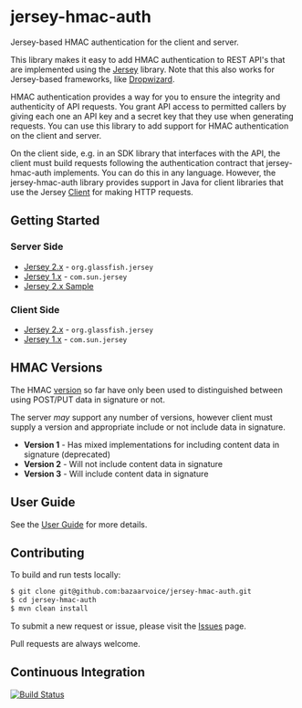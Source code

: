 # jersey-hmac-auth

Jersey-based HMAC authentication for the client and server.

This library makes it easy to add HMAC authentication to REST API's that are implemented using the 
[Jersey](https://jersey.java.net) library. Note that this also works for Jersey-based frameworks, like
[Dropwizard](http://dropwizard.io/). 

HMAC authentication provides a way for you to ensure the integrity and authenticity of API requests. You grant 
API access to permitted callers by giving each one an API key and a secret key that they use when generating requests.
You can use this library to add support for HMAC authentication on the client and server.

On the client side, e.g. in an SDK library that interfaces with the API, the client must build requests following the
authentication contract that jersey-hmac-auth implements. You can do this in any language. However, the jersey-hmac-auth
library provides support in Java for client libraries that use the Jersey 
[Client](https://jersey.java.net/nonav/apidocs/1.17/jersey/com/sun/jersey/api/client/Client.html) for making HTTP requests.

## Getting Started

### Server Side

* [Jersey 2.x](server2) - `org.glassfish.jersey`
* [Jersey 1.x](server) - `com.sun.jersey`
* [Jersey 2.x Sample](sample-jersey2)

### Client Side

* [Jersey 2.x](client2) - `org.glassfish.jersey`
* [Jersey 1.x](client) - `com.sun.jersey`

## HMAC Versions

The HMAC [version](https://github.com/bazaarvoice/jersey-hmac-auth/blob/master/common/src/main/java/com/bazaarvoice/auth/hmac/common/Version.java) so far have only been used to distinguished between using POST/PUT data in signature or not.

The server _may_ support any number of versions, however client must supply a version and appropriate include or not include data in signature. 

* **Version 1** - Has mixed implementations for including content data in signature (deprecated)
* **Version 2** - Will not include content data in signature
* **Version 3** - Will include content data in signature


## User Guide

See the [User Guide](https://github.com/bazaarvoice/jersey-hmac-auth/wiki) for more details.


## Contributing

To build and run tests locally:

```sh
$ git clone git@github.com:bazaarvoice/jersey-hmac-auth.git
$ cd jersey-hmac-auth
$ mvn clean install
```

To submit a new request or issue, please visit the [Issues](https://github.com/bazaarvoice/jersey-hmac-auth/issues) page.

Pull requests are always welcome.

## Continuous Integration

[![Build Status](https://travis-ci.org/bazaarvoice/jersey-hmac-auth.png?branch=master)](https://travis-ci.org/bazaarvoice/jersey-hmac-auth)
